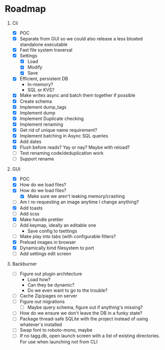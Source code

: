 # Roadmap

1. Cli

    - [x] POC
    - [x] Separate from GUI so we could also release a less bloated standalone executable
    - [x] Fast file system traversal
    - [x] Settings
        - [x] Load
        - [x] Modify
        - [x] Save
    - [x] Efficient, persistent DB
        - In-memory?
        - SQL or KVS?
    - [x] Make writes async and batch them together if possible
    - [x] Create schema
    - [x] Implement dump_tags
    - [x] Implement dump
    - [x] Implement Duplicate checking
    - [x] Implement renaming
    - [x] Get rid of unique name requirement?
    - [x] Implement batching in Async SQL queries
    - [x] Add dates
    - [x] Flush before reads? Yay or nay? Maybe with reload?
    - [ ] Test renaming code/deduplication work
    - [ ] Support rename

2. GUI

    - [x] POC
    - [x] How do we load files?
    - [x] How do we load files?
        - [x] Make sure we aren't leaking memory/crashing
    - [ ] Am I re-requesting an image anytime I change anything?
    - [x] Add toasts
    - [ ] Add scss
    - [x] Make handle prettier
    - [ ] Add keymap, ideally an editable one
        - Save config to tsettings
    - [ ] Make play into tabs (with configurable filters?
    - [x] Preload images in browser
    - [x] Dynamically bind filesystem to port
    - [ ] Add settings edit screen

3. Backburner
    - [ ] Figure out plugin architecture
        - Load how?
        - Can they be dynamic?
        - Do we even want to go to the trouble?
    - [ ] Cache Zip/pages on server
    - [ ] Figure out migrations
        - [ ] Maybe query schema, figure out if anything's missing?
    - [ ] How do we ensure we don't leave the DB in a funky state?
    - [ ] Package thread-safe SQLite with the project instead of using whatever's installed
    - [ ] Swap font to roboto-mono, maybe
    - [ ] If no tagg.db, open launch screen with a list of existing directories. For use when launching not from CLI
